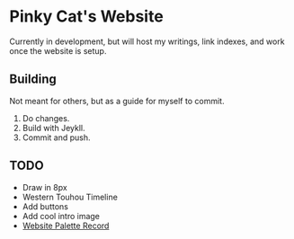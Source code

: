 # Pinky Cat's Website
Currently in development, but will host my writings, link indexes, and work once the website is setup.

## Building
Not meant for others, but as a guide for myself to commit.

1. Do changes.
2. Build with Jeykll.
3. Commit and push.

## TODO
- Draw in 8px
- Western Touhou Timeline
- Add buttons
- Add cool intro image
- [Website Palette Record](https://coolors.co/f7f7ff-a39eb5-8a74d3-46acfa-d3c093-131112-6ddf7c)
